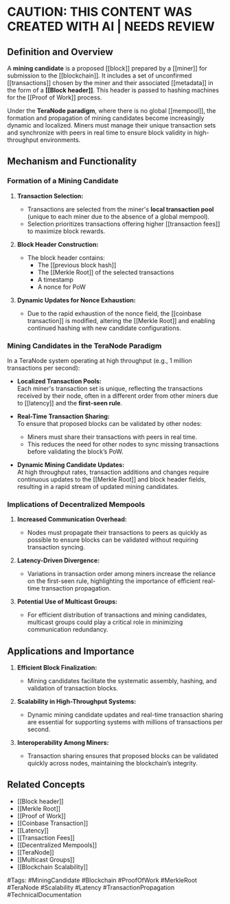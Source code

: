 # CAUTION: THIS CONTENT WAS CREATED WITH AI | NEEDS REVIEW

## Definition and Overview

A **mining candidate** is a proposed [[block]] prepared by a [[miner]] for submission to the [[blockchain]]. It includes a set of unconfirmed [[transactions]] chosen by the miner and their associated [[metadata]] in the form of a **[[Block header]]**. This header is passed to hashing machines for the [[Proof of Work]] process.

Under the **TeraNode paradigm**, where there is no global [[mempool]], the formation and propagation of mining candidates become increasingly dynamic and localized. Miners must manage their unique transaction sets and synchronize with peers in real time to ensure block validity in high-throughput environments.

## Mechanism and Functionality

### Formation of a Mining Candidate

1. **Transaction Selection:**
    
    - Transactions are selected from the miner's **local transaction pool** (unique to each miner due to the absence of a global mempool).
    - Selection prioritizes transactions offering higher [[transaction fees]] to maximize block rewards.
2. **Block Header Construction:**
    
    - The block header contains:
        - The [[previous block hash]]
        - The [[Merkle Root]] of the selected transactions
        - A timestamp
        - A nonce for PoW
3. **Dynamic Updates for Nonce Exhaustion:**
    
    - Due to the rapid exhaustion of the nonce field, the [[coinbase transaction]] is modified, altering the [[Merkle Root]] and enabling continued hashing with new candidate configurations.

### Mining Candidates in the TeraNode Paradigm

In a TeraNode system operating at high throughput (e.g., 1 million transactions per second):

- **Localized Transaction Pools:**  
    Each miner's transaction set is unique, reflecting the transactions received by their node, often in a different order from other miners due to [[latency]] and the **first-seen rule**.
    
- **Real-Time Transaction Sharing:**  
    To ensure that proposed blocks can be validated by other nodes:
    
    - Miners must share their transactions with peers in real time.
    - This reduces the need for other nodes to sync missing transactions before validating the block’s PoW.
- **Dynamic Mining Candidate Updates:**  
    At high throughput rates, transaction additions and changes require continuous updates to the [[Merkle Root]] and block header fields, resulting in a rapid stream of updated mining candidates.
    

### Implications of Decentralized Mempools

1. **Increased Communication Overhead:**
    
    - Nodes must propagate their transactions to peers as quickly as possible to ensure blocks can be validated without requiring transaction syncing.
2. **Latency-Driven Divergence:**
    
    - Variations in transaction order among miners increase the reliance on the first-seen rule, highlighting the importance of efficient real-time transaction propagation.
3. **Potential Use of Multicast Groups:**
    
    - For efficient distribution of transactions and mining candidates, multicast groups could play a critical role in minimizing communication redundancy.

## Applications and Importance

1. **Efficient Block Finalization:**
    
    - Mining candidates facilitate the systematic assembly, hashing, and validation of transaction blocks.
2. **Scalability in High-Throughput Systems:**
    
    - Dynamic mining candidate updates and real-time transaction sharing are essential for supporting systems with millions of transactions per second.
3. **Interoperability Among Miners:**
    
    - Transaction sharing ensures that proposed blocks can be validated quickly across nodes, maintaining the blockchain’s integrity.

## Related Concepts

- [[Block header]]
- [[Merkle Root]]
- [[Proof of Work]]
- [[Coinbase Transaction]]
- [[Latency]]
- [[Transaction Fees]]
- [[Decentralized Mempools]]
- [[TeraNode]]
- [[Multicast Groups]]
- [[Blockchain Scalability]]

#Tags: #MiningCandidate #Blockchain #ProofOfWork #MerkleRoot #TeraNode #Scalability #Latency #TransactionPropagation #TechnicalDocumentation